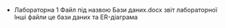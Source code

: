 - Лабораторна 1
Файл під назвою Бази даних.docx звіт лабораторної
Інші файли це бази даних та ER-діаграма 
